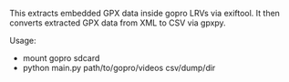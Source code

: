 This extracts embedded GPX data inside gopro LRVs via exiftool.
It then converts extracted GPX data from XML to CSV via gpxpy.


Usage:
- mount gopro sdcard
- python main.py path/to/gopro/videos csv/dump/dir